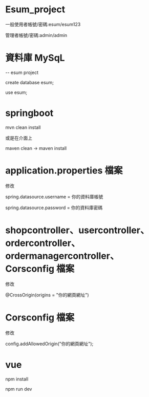 # Esum_project

一般使用者帳號/密碼:esum/esum123

管理者帳號/密碼:admin/admin

# 資料庫 MySqL
-- esum project

create database esum;

use esum;

# springboot 
mvn clean install

或是在介面上

maven clean -> maven install


# application.properties 檔案
修改

spring.datasource.username = 你的資料庫帳號

spring.datasource.password = 你的資料庫密碼

# shopcontroller、usercontroller、ordercontroller、ordermanagercontroller、Corsconfig 檔案
修改

@CrossOrigin(origins = "你的網頁網址")

# Corsconfig 檔案

修改

config.addAllowedOrigin("你的網頁網址");

# vue
npm install

npm run dev
